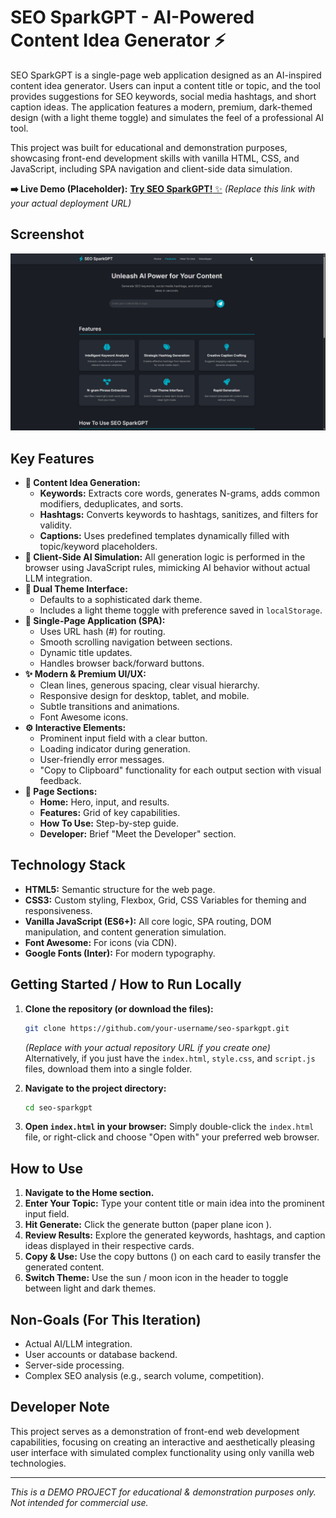 # SEO SparkGPT - AI-Powered Content Idea Generator ⚡

SEO SparkGPT is a single-page web application designed as an AI-inspired content idea generator. Users can input a content title or topic, and the tool provides suggestions for SEO keywords, social media hashtags, and short caption ideas. The application features a modern, premium, dark-themed design (with a light theme toggle) and simulates the feel of a professional AI tool.

This project was built for educational and demonstration purposes, showcasing front-end development skills with vanilla HTML, CSS, and JavaScript, including SPA navigation and client-side data simulation.

**➡️ Live Demo (Placeholder):** [**Try SEO SparkGPT!** ✨](https://abhisheksinghshekhawatsde.github.io/SEOSparkGPT/)
*(Replace this link with your actual deployment URL)*

## Screenshot

![SEO SparkGPT Screenshot](https://github.com/AbhishekSinghShekhawatSDE/SEOSparkGPT/blob/c5370eeebf6ad67487c69c115befca7cb707c2e7/Output.jpg)


## Key Features

*   **📝 Content Idea Generation:**
    *   **Keywords:** Extracts core words, generates N-grams, adds common modifiers, deduplicates, and sorts.
    *   **Hashtags:** Converts keywords to hashtags, sanitizes, and filters for validity.
    *   **Captions:** Uses predefined templates dynamically filled with topic/keyword placeholders.
*   **🤖 Client-Side AI Simulation:** All generation logic is performed in the browser using JavaScript rules, mimicking AI behavior without actual LLM integration.
*   **🎨 Dual Theme Interface:**
    *   Defaults to a sophisticated dark theme.
    *   Includes a light theme toggle with preference saved in `localStorage`.
*   **📄 Single-Page Application (SPA):**
    *   Uses URL hash (#) for routing.
    *   Smooth scrolling navigation between sections.
    *   Dynamic title updates.
    *   Handles browser back/forward buttons.
*   **✨ Modern & Premium UI/UX:**
    *   Clean lines, generous spacing, clear visual hierarchy.
    *   Responsive design for desktop, tablet, and mobile.
    *   Subtle transitions and animations.
    *   Font Awesome icons.
*   **⚙️ Interactive Elements:**
    *   Prominent input field with a clear button.
    *   Loading indicator during generation.
    *   User-friendly error messages.
    *   "Copy to Clipboard" functionality for each output section with visual feedback.
*   **📄 Page Sections:**
    *   **Home:** Hero, input, and results.
    *   **Features:** Grid of key capabilities.
    *   **How To Use:** Step-by-step guide.
    *   **Developer:** Brief "Meet the Developer" section.

## Technology Stack

*   **HTML5:** Semantic structure for the web page.
*   **CSS3:** Custom styling, Flexbox, Grid, CSS Variables for theming and responsiveness.
*   **Vanilla JavaScript (ES6+):** All core logic, SPA routing, DOM manipulation, and content generation simulation.
*   **Font Awesome:** For icons (via CDN).
*   **Google Fonts (Inter):** For modern typography.

## Getting Started / How to Run Locally

1.  **Clone the repository (or download the files):**
    ```bash
    git clone https://github.com/your-username/seo-sparkgpt.git
    ```
    *(Replace with your actual repository URL if you create one)*
    Alternatively, if you just have the `index.html`, `style.css`, and `script.js` files, download them into a single folder.

2.  **Navigate to the project directory:**
    ```bash
    cd seo-sparkgpt
    ```

3.  **Open `index.html` in your browser:**
    Simply double-click the `index.html` file, or right-click and choose "Open with" your preferred web browser.

## How to Use

1.  **Navigate to the Home section.**
2.  **Enter Your Topic:** Type your content title or main idea into the prominent input field.
3.  **Hit Generate:** Click the generate button (paper plane icon <i class="fas fa-paper-plane"></i>).
4.  **Review Results:** Explore the generated keywords, hashtags, and caption ideas displayed in their respective cards.
5.  **Copy & Use:** Use the copy buttons (<i class="fas fa-copy"></i>) on each card to easily transfer the generated content.
6.  **Switch Theme:** Use the sun <i class="fas fa-sun"></i> / moon <i class="fas fa-moon"></i> icon in the header to toggle between light and dark themes.


## Non-Goals (For This Iteration)

*   Actual AI/LLM integration.
*   User accounts or database backend.
*   Server-side processing.
*   Complex SEO analysis (e.g., search volume, competition).

## Developer Note

This project serves as a demonstration of front-end web development capabilities, focusing on creating an interactive and aesthetically pleasing user interface with simulated complex functionality using only vanilla web technologies.

---

*This is a DEMO PROJECT for educational & demonstration purposes only. Not intended for commercial use.*

